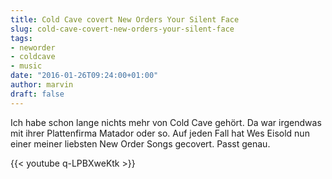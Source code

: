 ```yaml
---
title: Cold Cave covert New Orders Your Silent Face
slug: cold-cave-covert-new-orders-your-silent-face
tags:
- neworder
- coldcave
- music
date: "2016-01-26T09:24:00+01:00"
author: marvin
draft: false
---
```

Ich habe schon lange nichts mehr von Cold Cave gehört. Da war irgendwas mit ihrer Plattenfirma Matador oder so. Auf jeden Fall hat Wes Eisold nun einer meiner liebsten New Order Songs gecovert. Passt genau.

{{< youtube q-LPBXweKtk >}}